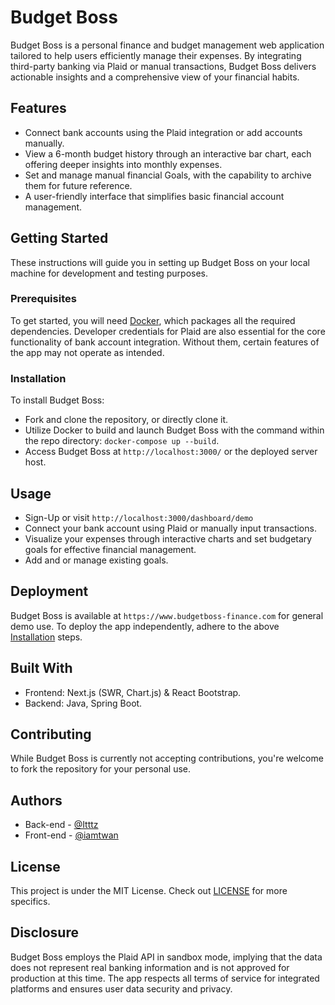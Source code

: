 # Budget Boss

Budget Boss is a personal finance and budget management web application tailored to help users efficiently manage their expenses. By integrating third-party banking via Plaid or manual transactions, Budget Boss delivers actionable insights and a comprehensive view of your financial habits.

## Features

- Connect bank accounts using the Plaid integration or add accounts manually.
- View a 6-month budget history through an interactive bar chart, each offering deeper insights into monthly expenses.
- Set and manage manual financial Goals, with the capability to archive them for future reference.
- A user-friendly interface that simplifies basic financial account management.

## Getting Started

These instructions will guide you in setting up Budget Boss on your local machine for development and testing purposes.

### Prerequisites

To get started, you will need [Docker](https://www.docker.com/), which packages all the required dependencies. Developer credentials for Plaid are also essential for the core functionality of bank account integration. Without them, certain features of the app may not operate as intended.

### Installation

To install Budget Boss:

- Fork and clone the repository, or directly clone it.
- Utilize Docker to build and launch Budget Boss with the command within the repo directory: `docker-compose up --build`.
- Access Budget Boss at `http://localhost:3000/` or the deployed server host.

## Usage

- Sign-Up or visit `http://localhost:3000/dashboard/demo`
- Connect your bank account using Plaid or manually input transactions.
- Visualize your expenses through interactive charts and set budgetary goals for effective financial management.
- Add and or manage existing goals.

## Deployment

Budget Boss is available at `https://www.budgetboss-finance.com` for general demo use. To deploy the app independently, adhere to the above [Installation](https://github.com/iamtwan/budgetboss#installation) steps.

## Built With

- Frontend: Next.js (SWR, Chart.js) & React Bootstrap.
- Backend: Java, Spring Boot.

## Contributing

While Budget Boss is currently not accepting contributions, you're welcome to fork the repository for your personal use.

## Authors

- Back-end - [@Itttz](https://github.com/Itttz)
- Front-end - [@iamtwan](https://github.com/iamtwan)

## License

This project is under the MIT License. Check out [LICENSE](LICENSE) for more specifics.

## Disclosure

Budget Boss employs the Plaid API in sandbox mode, implying that the data does not represent real banking information and is not approved for production at this time. The app respects all terms of service for integrated platforms and ensures user data security and privacy.
